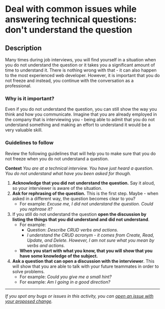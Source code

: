 # Deal with common issues while answering technical questions: don't understand the question

## Description
Many times during job interviews, you will find yourself in a situation when you do not understand the question or it takes you a significant amount of time to understand it. 
There is nothing wrong with that - it can also happen to the most experienced web developer.
However, it is important that you do not freeze and instead, you continue with the conversation as a professional.

### Why is it important?
Even if you do not understand the question, you can still show the way you think and how you communicate. 
Imagine that you are already employed in the company that is interviewing you - being able to admit that you do not understand something
and making an effort to understand it would be a very valuable skill.

### Guidelines to follow

Review the following guidelines that will help you to make sure that you do not freeze when you do not understand a question.

**Context**
*You are at a technical interview. You have just heard a question. You do not understand what have you been asked for though.*

1. **Acknowledge that you did not understand the question.**  Say it aloud, so your interviewer is aware of the situation.
2. **Ask for rephrasing of the question.** This is the first step. Maybe - when asked in a different way, the question becomes clear to you?
    - For example: *Excuse me, I did not understand the question. Could you rephrase it?*
3. If you still do not understand the question **open the discussion by listing the things that you did understand and did not understand**.
    - For example:
        - Question: *Describe CRUD verbs and actions.*
        - *I understand the CRUD acronym - it comes from Create, Read, Update, and Delete. However, I am not sure what you mean by verbs and actions.*
   - **When you start with what you know, that you will show that you have some knowledge of the subject.**
4. **Ask a question that can open a discussion with the interviewer**. This will show that you are able to talk with your future teammates in order to solve problems. 
    - For example: *Could you give me a small hint?*
    - For example: *Am I going in a good direction?*


---

*If you spot any bugs or issues in this activity, you can [open an issue with your proposed change](https://github.com/microverseinc/curriculum-transversal-skills/blob/main/git-github/articles/open_issue.md).*
